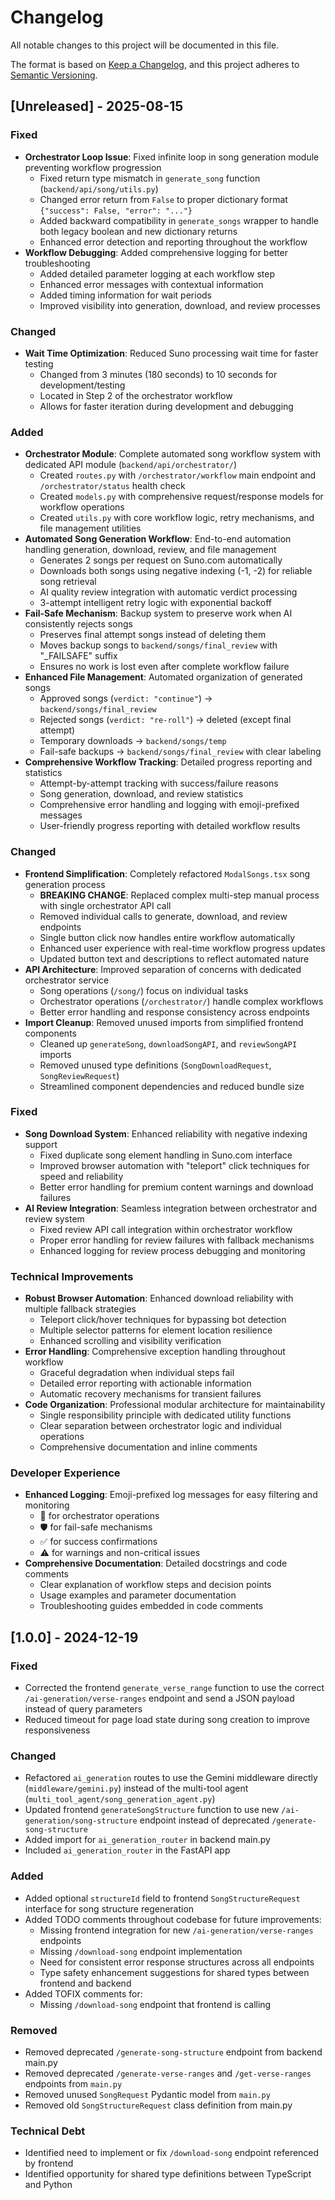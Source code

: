 # Changelog

All notable changes to this project will be documented in this file.

The format is based on [Keep a Changelog](https://keepachangelog.com/en/1.0.0/),
and this project adheres to [Semantic Versioning](https://semver.org/spec/v2.0.0.html).

## [Unreleased] - 2025-08-15

### Fixed
- **Orchestrator Loop Issue**: Fixed infinite loop in song generation module preventing workflow progression
  - Fixed return type mismatch in `generate_song` function (`backend/api/song/utils.py`)
  - Changed error return from `False` to proper dictionary format `{"success": False, "error": "..."}`
  - Added backward compatibility in `generate_songs` wrapper to handle both legacy boolean and new dictionary returns
  - Enhanced error detection and reporting throughout the workflow
- **Workflow Debugging**: Added comprehensive logging for better troubleshooting
  - Added detailed parameter logging at each workflow step
  - Enhanced error messages with contextual information
  - Added timing information for wait periods
  - Improved visibility into generation, download, and review processes

### Changed
- **Wait Time Optimization**: Reduced Suno processing wait time for faster testing
  - Changed from 3 minutes (180 seconds) to 10 seconds for development/testing
  - Located in Step 2 of the orchestrator workflow
  - Allows for faster iteration during development and debugging

### Added
- **Orchestrator Module**: Complete automated song workflow system with dedicated API module (`backend/api/orchestrator/`)
  - Created `routes.py` with `/orchestrator/workflow` main endpoint and `/orchestrator/status` health check
  - Created `models.py` with comprehensive request/response models for workflow operations
  - Created `utils.py` with core workflow logic, retry mechanisms, and file management utilities
- **Automated Song Generation Workflow**: End-to-end automation handling generation, download, review, and file management
  - Generates 2 songs per request on Suno.com automatically
  - Downloads both songs using negative indexing (-1, -2) for reliable song retrieval
  - AI quality review integration with automatic verdict processing
  - 3-attempt intelligent retry logic with exponential backoff
- **Fail-Safe Mechanism**: Backup system to preserve work when AI consistently rejects songs
  - Preserves final attempt songs instead of deleting them
  - Moves backup songs to `backend/songs/final_review` with "_FAILSAFE" suffix
  - Ensures no work is lost even after complete workflow failure
- **Enhanced File Management**: Automated organization of generated songs
  - Approved songs (`verdict: "continue"`) → `backend/songs/final_review`
  - Rejected songs (`verdict: "re-roll"`) → deleted (except final attempt)
  - Temporary downloads → `backend/songs/temp`
  - Fail-safe backups → `backend/songs/final_review` with clear labeling
- **Comprehensive Workflow Tracking**: Detailed progress reporting and statistics
  - Attempt-by-attempt tracking with success/failure reasons
  - Song generation, download, and review statistics
  - Comprehensive error handling and logging with emoji-prefixed messages
  - User-friendly progress reporting with detailed workflow results

### Changed
- **Frontend Simplification**: Completely refactored `ModalSongs.tsx` song generation process
  - **BREAKING CHANGE**: Replaced complex multi-step manual process with single orchestrator API call
  - Removed individual calls to generate, download, and review endpoints
  - Single button click now handles entire workflow automatically
  - Enhanced user experience with real-time workflow progress updates
  - Updated button text and descriptions to reflect automated nature
- **API Architecture**: Improved separation of concerns with dedicated orchestrator service
  - Song operations (`/song/`) focus on individual tasks
  - Orchestrator operations (`/orchestrator/`) handle complex workflows
  - Better error handling and response consistency across endpoints
- **Import Cleanup**: Removed unused imports from simplified frontend components
  - Cleaned up `generateSong`, `downloadSongAPI`, and `reviewSongAPI` imports
  - Removed unused type definitions (`SongDownloadRequest`, `SongReviewRequest`)
  - Streamlined component dependencies and reduced bundle size

### Fixed
- **Song Download System**: Enhanced reliability with negative indexing support
  - Fixed duplicate song element handling in Suno.com interface
  - Improved browser automation with "teleport" click techniques for speed and reliability
  - Better error handling for premium content warnings and download failures
- **AI Review Integration**: Seamless integration between orchestrator and review system
  - Fixed review API call integration within orchestrator workflow
  - Proper error handling for review failures with fallback mechanisms
  - Enhanced logging for review process debugging and monitoring

### Technical Improvements
- **Robust Browser Automation**: Enhanced download reliability with multiple fallback strategies
  - Teleport click/hover techniques for bypassing bot detection
  - Multiple selector patterns for element location resilience
  - Enhanced scrolling and visibility verification
- **Error Handling**: Comprehensive exception handling throughout workflow
  - Graceful degradation when individual steps fail
  - Detailed error reporting with actionable information
  - Automatic recovery mechanisms for transient failures
- **Code Organization**: Professional modular architecture for maintainability
  - Single responsibility principle with dedicated utility functions
  - Clear separation between orchestrator logic and individual operations
  - Comprehensive documentation and inline comments

### Developer Experience
- **Enhanced Logging**: Emoji-prefixed log messages for easy filtering and monitoring
  - 🎼 for orchestrator operations
  - 🛡️ for fail-safe mechanisms  
  - ✅ for success confirmations
  - ⚠️ for warnings and non-critical issues
- **Comprehensive Documentation**: Detailed docstrings and code comments
  - Clear explanation of workflow steps and decision points
  - Usage examples and parameter documentation
  - Troubleshooting guides embedded in code comments

## [1.0.0] - 2024-12-19

### Fixed
- Corrected the frontend `generate_verse_range` function to use the correct `/ai-generation/verse-ranges` endpoint and send a JSON payload instead of query parameters
- Reduced timeout for page load state during song creation to improve responsiveness

### Changed
- Refactored `ai_generation` routes to use the Gemini middleware directly (`middleware/gemini.py`) instead of the multi-tool agent (`multi_tool_agent/song_generation_agent.py`)
- Updated frontend `generateSongStructure` function to use new `/ai-generation/song-structure` endpoint instead of deprecated `/generate-song-structure`
- Added import for `ai_generation_router` in backend main.py
- Included `ai_generation_router` in the FastAPI app

### Added
- Added optional `structureId` field to frontend `SongStructureRequest` interface for song structure regeneration
- Added TODO comments throughout codebase for future improvements:
  - Missing frontend integration for new `/ai-generation/verse-ranges` endpoints
  - Missing `/download-song` endpoint implementation
  - Need for consistent error response structures across all endpoints
  - Type safety enhancement suggestions for shared types between frontend and backend
- Added TOFIX comments for:
  - Missing `/download-song` endpoint that frontend is calling

### Removed
- Removed deprecated `/generate-song-structure` endpoint from backend main.py
- Removed deprecated `/generate-verse-ranges` and `/get-verse-ranges` endpoints from `main.py`
- Removed unused `SongRequest` Pydantic model from `main.py`
- Removed old `SongStructureRequest` class definition from main.py

### Technical Debt
- Identified need to implement or fix `/download-song` endpoint referenced by frontend
- Identified opportunity for shared type definitions between TypeScript and Python
